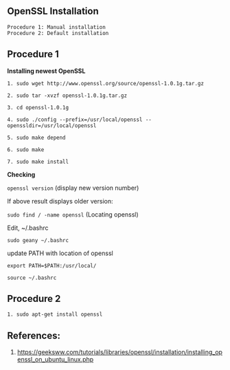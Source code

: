 ## OpenSSL Installation
```
Procedure 1: Manual installation
Procedure 2: Default installation
```

## Procedure 1

**Installing newest OpenSSL**

``1. sudo wget http://www.openssl.org/source/openssl-1.0.1g.tar.gz``

``2. sudo tar -xvzf openssl-1.0.1g.tar.gz``

``3. cd openssl-1.0.1g``

``4. sudo ./config --prefix=/usr/local/openssl --openssldir=/usr/local/openssl``

``5. sudo make depend``

``6. sudo make``

``7. sudo make install``

**Checking**

``openssl version``               (display new version number)

If above result displays older version:

``sudo find / -name openssl``     (Locating openssl)

Edit, ~/.bashrc

``sudo geany ~/.bashrc``

update PATH with location of openssl

``export PATH=$PATH:/usr/local/``

``source ~/.bashrc``


## Procedure 2

``1. sudo apt-get install openssl``


## References:

1. https://geeksww.com/tutorials/libraries/openssl/installation/installing_openssl_on_ubuntu_linux.php
